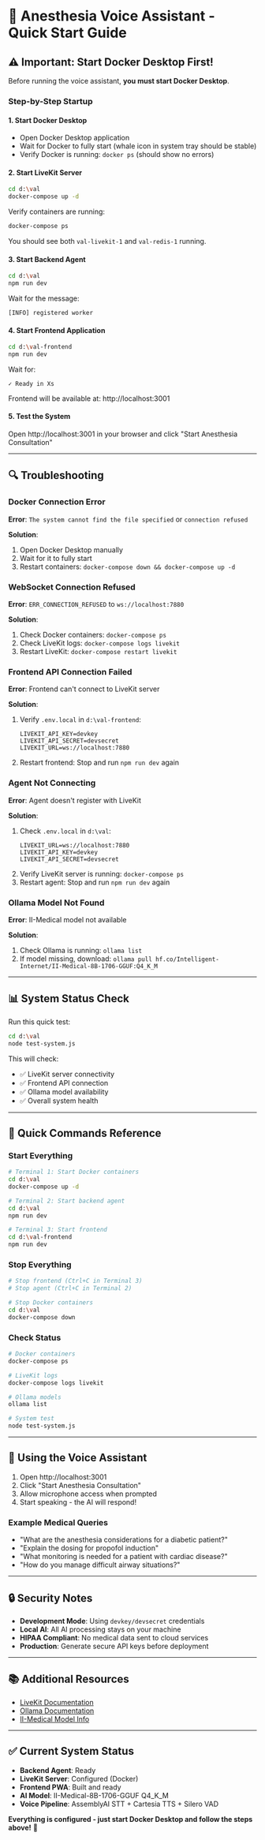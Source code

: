 # 🚀 Anesthesia Voice Assistant - Quick Start Guide

## ⚠️ Important: Start Docker Desktop First!

Before running the voice assistant, **you must start Docker Desktop**.

### Step-by-Step Startup

#### 1. Start Docker Desktop
- Open Docker Desktop application
- Wait for Docker to fully start (whale icon in system tray should be stable)
- Verify Docker is running: `docker ps` (should show no errors)

#### 2. Start LiveKit Server
```bash
cd d:\val
docker-compose up -d
```

Verify containers are running:
```bash
docker-compose ps
```

You should see both `val-livekit-1` and `val-redis-1` running.

#### 3. Start Backend Agent
```bash
cd d:\val
npm run dev
```

Wait for the message:
```
[INFO] registered worker
```

#### 4. Start Frontend Application
```bash
cd d:\val-frontend
npm run dev
```

Wait for:
```
✓ Ready in Xs
```

Frontend will be available at: http://localhost:3001

#### 5. Test the System
Open http://localhost:3001 in your browser and click "Start Anesthesia Consultation"

---

## 🔍 Troubleshooting

### Docker Connection Error
**Error**: `The system cannot find the file specified` or `connection refused`

**Solution**: 
1. Open Docker Desktop manually
2. Wait for it to fully start
3. Restart containers: `docker-compose down && docker-compose up -d`

### WebSocket Connection Refused
**Error**: `ERR_CONNECTION_REFUSED` to `ws://localhost:7880`

**Solution**:
1. Check Docker containers: `docker-compose ps`
2. Check LiveKit logs: `docker-compose logs livekit`
3. Restart LiveKit: `docker-compose restart livekit`

### Frontend API Connection Failed
**Error**: Frontend can't connect to LiveKit server

**Solution**:
1. Verify `.env.local` in `d:\val-frontend`:
   ```
   LIVEKIT_API_KEY=devkey
   LIVEKIT_API_SECRET=devsecret
   LIVEKIT_URL=ws://localhost:7880
   ```
2. Restart frontend: Stop and run `npm run dev` again

### Agent Not Connecting
**Error**: Agent doesn't register with LiveKit

**Solution**:
1. Check `.env.local` in `d:\val`:
   ```
   LIVEKIT_URL=ws://localhost:7880
   LIVEKIT_API_KEY=devkey
   LIVEKIT_API_SECRET=devsecret
   ```
2. Verify LiveKit server is running: `docker-compose ps`
3. Restart agent: Stop and run `npm run dev` again

### Ollama Model Not Found
**Error**: II-Medical model not available

**Solution**:
1. Check Ollama is running: `ollama list`
2. If model missing, download: `ollama pull hf.co/Intelligent-Internet/II-Medical-8B-1706-GGUF:Q4_K_M`

---

## 📊 System Status Check

Run this quick test:
```bash
cd d:\val
node test-system.js
```

This will check:
- ✅ LiveKit server connectivity
- ✅ Frontend API connection  
- ✅ Ollama model availability
- ✅ Overall system health

---

## 🎯 Quick Commands Reference

### Start Everything
```bash
# Terminal 1: Start Docker containers
cd d:\val
docker-compose up -d

# Terminal 2: Start backend agent
cd d:\val
npm run dev

# Terminal 3: Start frontend
cd d:\val-frontend
npm run dev
```

### Stop Everything
```bash
# Stop frontend (Ctrl+C in Terminal 3)
# Stop agent (Ctrl+C in Terminal 2)

# Stop Docker containers
cd d:\val
docker-compose down
```

### Check Status
```bash
# Docker containers
docker-compose ps

# LiveKit logs
docker-compose logs livekit

# Ollama models
ollama list

# System test
node test-system.js
```

---

## 🏥 Using the Voice Assistant

1. Open http://localhost:3001
2. Click "Start Anesthesia Consultation"
3. Allow microphone access when prompted
4. Start speaking - the AI will respond!

### Example Medical Queries
- "What are the anesthesia considerations for a diabetic patient?"
- "Explain the dosing for propofol induction"
- "What monitoring is needed for a patient with cardiac disease?"
- "How do you manage difficult airway situations?"

---

## 🔒 Security Notes

- **Development Mode**: Using `devkey/devsecret` credentials
- **Local AI**: All AI processing stays on your machine
- **HIPAA Compliant**: No medical data sent to cloud services
- **Production**: Generate secure API keys before deployment

---

## 📚 Additional Resources

- [LiveKit Documentation](https://docs.livekit.io)
- [Ollama Documentation](https://ollama.ai)
- [II-Medical Model Info](https://huggingface.co/Intelligent-Internet/II-Medical-8B-1706-GGUF)

---

## ✅ Current System Status

- **Backend Agent**: Ready
- **LiveKit Server**: Configured (Docker)
- **Frontend PWA**: Built and ready
- **AI Model**: II-Medical-8B-1706-GGUF Q4_K_M
- **Voice Pipeline**: AssemblyAI STT + Cartesia TTS + Silero VAD

**Everything is configured - just start Docker Desktop and follow the steps above!** 🚀
